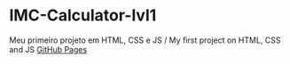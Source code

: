# IMC-Calculator-lvl1
 Meu primeiro projeto em HTML, CSS e JS / My first project on HTML, CSS and JS
[GitHub Pages](https://loyne.github.io/IMC-Calculator-lvl1/)
